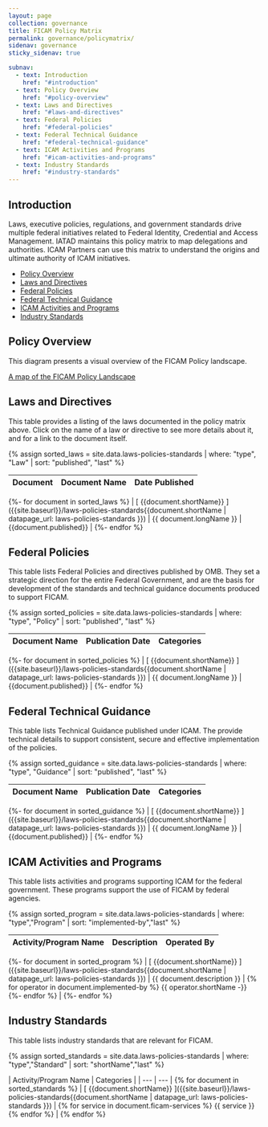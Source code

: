 ```yaml
---
layout: page
collection: governance
title: FICAM Policy Matrix
permalink: governance/policymatrix/
sidenav: governance
sticky_sidenav: true

subnav:
  - text: Introduction
    href: "#introduction"
  - text: Policy Overview
    href: "#policy-overview"
  - text: Laws and Directives
    href: "#laws-and-directives"
  - text: Federal Policies
    href: "#federal-policies"
  - text: Federal Technical Guidance
    href: "#federal-technical-guidance"
  - text: ICAM Activities and Programs
    href: "#icam-activities-and-programs"
  - text: Industry Standards
    href: "#industry-standards"
---
```


## Introduction

Laws, executive policies, regulations, and government standards drive multiple federal initiatives related to Federal Identity, Credential and Access Management. IATAD maintains this policy matrix to map delegations and authorities. ICAM Partners can use this matrix to understand the origins and ultimate authority of ICAM initiatives.

* [Policy Overview](#policy-overview)
* [Laws and Directives](#laws-and-directives)
* [Federal Policies](#federal-policies)
* [Federal Technical Guidance](#federal-technical-guidance)
* [ICAM Activities and Programs](#icam-activities-and-programs)
* [Industry Standards](#industry-standards)

## Policy Overview

This diagram presents a visual overview of the FICAM Policy landscape.

[A map of the FICAM Policy Landscape]({{site.baseurl}}/governance/policymap)

## Laws and Directives

This table provides a listing of the laws documented in the policy matrix above. Click on the name of a law or directive to see more details about it, and for a link to the document itself.

{% assign sorted_laws = site.data.laws-policies-standards | where: "type", "Law" | sort: "published", "last" %}

| Document | Document Name | Date Published |
| --- | --- | --- |
{%- for document in sorted_laws %}
| [ {{document.shortName}} ]({{site.baseurl}}/laws-policies-standards{{document.shortName | datapage_url: laws-policies-standards }}) | {{ document.longName }} | {{document.published}} |
{%- endfor %}

## Federal Policies

This table lists Federal Policies and directives published by OMB. They set a strategic direction for the entire Federal Government, and are the basis for development of the standards and technical guidance documents produced to support FICAM.

{% assign sorted_policies = site.data.laws-policies-standards | where: "type", "Policy" | sort: "published", "last" %}

| Document Name | Publication Date | Categories |
| --- | --- | --- |
{%- for document in sorted_policies %}
| [ {{document.shortName}} ]({{site.baseurl}}/laws-policies-standards{{document.shortName | datapage_url: laws-policies-standards }}) | {{ document.longName }} | {{document.published}} |
{%- endfor %}

## Federal Technical Guidance

This table lists Technical Guidance published under ICAM. The provide technical details to support consistent, secure and effective implementation of the policies.

{% assign sorted_guidance = site.data.laws-policies-standards | where: "type", "Guidance" | sort: "published", "last" %}

| Document Name | Publication Date | Categories |
| --- | --- | --- |
{%- for document in sorted_guidance %}
| [ {{document.shortName}} ]({{site.baseurl}}/laws-policies-standards{{document.shortName | datapage_url: laws-policies-standards }}) | {{ document.longName }} | {{document.published}} |
{%-  endfor %}

## ICAM Activities and Programs

This table lists activities and programs supporting ICAM for the federal government. These programs support the use of FICAM by federal agencies.

{% assign sorted_program = site.data.laws-policies-standards | where: "type","Program" | sort: "implemented-by","last" %}

| Activity/Program Name | Description | Operated By |
| --- | --- | --- |
{%- for document in sorted_program %}
| [ {{document.shortName}} ]({{site.baseurl}}/laws-policies-standards{{document.shortName | datapage_url: laws-policies-standards }}) | {{ document.description }} | {% for operator in document.implemented-by %} {{ operator.shortName -}}<br/> {%- endfor %} |
{%- endfor %}

## Industry Standards

This table lists industry standards that are relevant for FICAM.

{% assign sorted_standards = site.data.laws-policies-standards | where: "type","Standard" | sort: "shortName","last" %}

| Activity/Program Name | Categories |
| --- |  --- | {% for document in sorted_standards %}
| [ {{document.shortName}} ]({{site.baseurl}}/laws-policies-standards{{document.shortName | datapage_url: laws-policies-standards }}) | {% for service in document.ficam-services %} {{ service }}<br/> {% endfor %} | {% endfor %}
